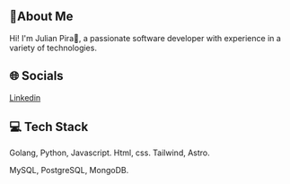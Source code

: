 ## 💫About Me
Hi! I'm Julian Pira👋, a passionate software developer with experience in a variety of technologies.

## 🌐 Socials 
[Linkedin](https://www.linkedin.com/in/josejulianpiranaranjo/)

## 💻 Tech Stack
Golang, Python, Javascript.
Html, css. Tailwind, Astro.

MySQL, PostgreSQL, MongoDB.




